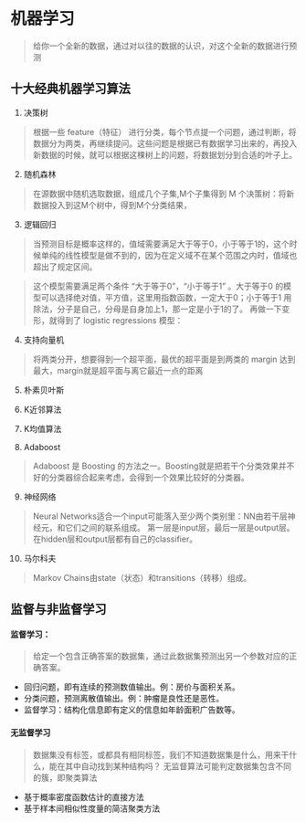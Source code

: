 # 机器学习
> 给你一个全新的数据，通过对以往的数据的认识，对这个全新的数据进行预测
> 

##  十大经典机器学习算法
[](https://blog.csdn.net/jrunw/article/details/79205322)

1. 决策树
 > 根据一些 feature（特征） 进行分类，每个节点提一个问题，通过判断，将数据分为两类，再继续提问。这些问题是根据已有数据学习出来的，再投入新数据的时候，就可以根据这棵树上的问题，将数据划分到合适的叶子上。

2. 随机森林
 > 在源数据中随机选取数据，组成几个子集,M个子集得到 M 个决策树：将新数据投入到这M个树中，得到M个分类结果，

3. 逻辑回归
 > 当预测目标是概率这样的，值域需要满足大于等于0，小于等于1的，这个时候单纯的线性模型是做不到的，因为在定义域不在某个范围之内时，值域也超出了规定区间。

 > 这个模型需要满足两个条件 “大于等于0”，“小于等于1” 。大于等于0 的模型可以选择绝对值，平方值，这里用指数函数，一定大于0；小于等于1 用除法，分子是自己，分母是自身加上1，那一定是小于1的了。
 再做一下变形，就得到了 logistic regressions 模型：

4. 支持向量机
 > 将两类分开，想要得到一个超平面，最优的超平面是到两类的 margin 达到最大，margin就是超平面与离它最近一点的距离

5. 朴素贝叶斯 
   
6. K近邻算法
   
7. K均值算法
   
8. Adaboost
 > Adaboost 是 Boosting 的方法之一。Boosting就是把若干个分类效果并不好的分类器综合起来考虑，会得到一个效果比较好的分类器。

9. 神经网络
 > Neural Networks适合一个input可能落入至少两个类别里：NN由若干层神经元，和它们之间的联系组成。 第一层是input层，最后一层是output层。在hidden层和output层都有自己的classifier。

10. 马尔科夫
 > Markov Chains由state（状态）和transitions（转移）组成。
 

## 监督与非监督学习

#### 监督学习：
> 给定一个包含正确答案的数据集，通过此数据集预测出另一个参数对应的正确答案。

  * 回归问题，即有连续的预测数值输出。例：房价与面积关系。
  * 分类问题，预测离散值输出。例：肿瘤是良性还是恶性。 
  * 监督学习：结构化信息即有定义的信息如年龄面积广告数等。

#### 无监督学习

> 数据集没有标签，或都具有相同标签，我们不知道数据集是什么，用来干什么，能在其中自动找到某种结构吗？
> 无监督算法可能判定数据集包含不同的簇，即聚类算法

 * 基于概率密度函数估计的直接方法
 * 基于样本间相似性度量的简洁聚类方法

